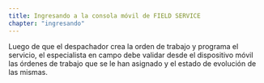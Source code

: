 ```yaml
---
title: Ingresando a la consola móvil de FIELD SERVICE
chapter: "ingresando"
---
```


Luego de que el despachador crea la orden de trabajo y programa el servicio, el especialista en campo debe validar desde el dispositivo móvil las órdenes de trabajo que se le han asignado y el estado de evolución de las mismas.
